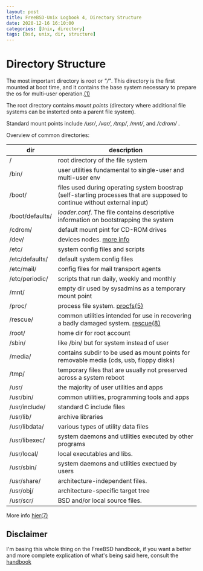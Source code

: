 ```yaml
---
layout: post
title: FreeBSD-Unix Logbook 4, Directory Structure 
date: 2020-12-16 16:10:00
categories: [Unix, directory]
tags: [bsd, unix, dir, structure] 
---
```


# Directory Structure 

The most important directory is root or _"/"_. This directory is the first
mounted at boot time, and it contains the base system necessary to prepare 
the os for multi-user operation.[(1)][dir]

The root directory contains _mount points_ (directory where additional file 
systems can be insterted onto a parent file system).

Standard mount points include _/usr/_, _/var/_, _/tmp/_, _/mnt/_, and _/cdrom/_
. 

Overview of common directories:

| dir             | description                                                                                                                 |
|-----------------|-----------------------------------------------------------------------------------------------------------------------------|
| /               | root directory of the file system                                                                                           |
| /bin/           | user utilities fundamental to single-user and multi-user env                                                                |
| /boot/          | files used during operating system boostrap  (self-starting processes that are supposed to continue without external input) |
| /boot/defaults/ | _loader.conf_. The file contains descriptive information on bootstrapping the system                                        |
| /cdrom/         | default mount pint for CD-ROM drives                                                                                        |
| /dev/           | devices nodes. [more info][intro]                                                                                           |
| /etc/           | system config files and scripts                                                                                             |
| /etc/defaults/  | default system config files                                                                                                 |
| /etc/mail/      | config files for mail transport agents                                                                                      |
| /etc/periodic/  | scripts that run daily, weekly and monthly                                                                                  |
| /mnt/           | empty dir used by sysadmins as a temporary mount point                                                                      |
| /proc/          | process file system. [procfs(5)][procfs]                                                                                    |
| /rescue/        | common utilities intended for use in recovering a badly damaged system.  [rescue(8)][rescue]                                |
| /root/          | home dir for root account                                                                                                   |
| /sbin/          | like /bin/ but for system instead of user                                                                                   |
| /media/         | contains subdir to be used as mount points for removable media (cds, usb, floppy disks)                                     |
| /tmp/           | temporary files that are usually not preserved across a system reboot                                                       |
| /usr/           | the majority of user utilities and apps                                                                                     |
| /usr/bin/       | common utilities, programming tools and apps                                                                                |
| /usr/include/   | standard C include files                                                                                                    |
| /usr/lib/       | archive libraries                                                                                                           |
| /usr/libdata/   | various types of utility data files                                                                                         |
| /usr/libexec/   | system daemons and utilities executed by other programs                                                                     |
| /usr/local/     | local executables and libs.                                                                                                 |
| /usr/sbin/      | system daemons and utilities exectued by users                                                                              |
| /usr/share/     | architecture-independent files.                                                                                             |
| /usr/obj/       | architecture-specific target tree                                                                                           |
| /usr/scr/       | BSD and/or local source files.                                                                                              |

More info [hier(7)][hier]


## Disclaimer
I'm basing this whole thing on the FreeBSD handbook, if you want a better and 
more complete explication of what's being said here, consult the [handbook][hb]

[rescue]: https://www.freebsd.org/cgi/man.cgi?query=rescue&sektion=8&manpath=freebsd-release-ports
[procfs]:https://www.freebsd.org/cgi/man.cgi?query=procfs&sektion=5&manpath=freebsd-release-ports 
[intro]: https://www.freebsd.org/cgi/man.cgi?query=intro&sektion=4&manpath=freebsd-release-ports
[hier]: https://www.freebsd.org/cgi/man.cgi?query=hier&sektion=7&manpath=freebsd-release-ports
[dir]: https://www.freebsd.org/doc/en_US.ISO8859-1/books/handbook/dirstructure.html
[hb]: https://www.freebsd.org/doc/en_US.ISO8859-1/books/handbook/users-synopsis.html

